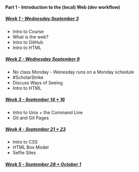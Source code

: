 #### Part 1 - Introduction to the (local) Web (dev workflow)
##### [Week 1 - Wednesday September 3](https://github.com/IDMNYU/webDev_A_Fall2020/wiki/Week-01)
* Intro to Course
* What is the web?
* Intro to GitHub
* Intro to HTML


##### [Week 2 - Wednesday September 9](https://github.com/IDMNYU/webDev_A_Fall2020/wiki/Week-02)
* No class Monday - Wenesday runs on a Monday schedule
* #ScholarStrike 
* Discuss Ways of Seeing 
* Intro to HTML


##### [Week 3 - September 14 + 16](https://github.com/IDMNYU/webDev_A_Fall2020/wiki/Week-03)
* Intro to Unix + the Command Line
* Git and Git Pages

##### [Week 4 - September 21 + 23](https://github.com/IDMNYU/webDev_A_Fall2020/wiki/Week-04)
* Intro to CSS
* HTML Box Model
* Selfie Sites

##### [Week 5 - September 28 + October 1](https://github.com/IDMNYU/webDev_A_Fall2020/wiki/Week-05)
